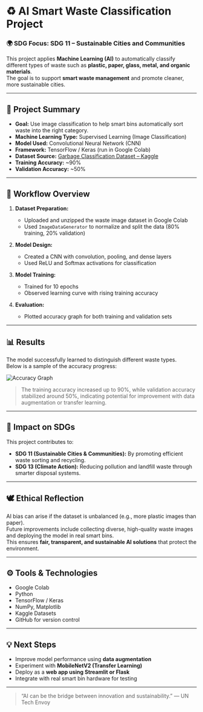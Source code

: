 # ♻️ AI Smart Waste Classification Project

### 🌍 SDG Focus: **SDG 11 – Sustainable Cities and Communities**

This project applies **Machine Learning (AI)** to automatically classify different types of waste such as **plastic, paper, glass, metal, and organic materials**.  
The goal is to support **smart waste management** and promote cleaner, more sustainable cities.

---

## 🧠 Project Summary

- **Goal:** Use image classification to help smart bins automatically sort waste into the right category.
- **Machine Learning Type:** Supervised Learning (Image Classification)
- **Model Used:** Convolutional Neural Network (CNN)
- **Framework:** TensorFlow / Keras (run in Google Colab)
- **Dataset Source:** [Garbage Classification Dataset – Kaggle](https://www.kaggle.com/datasets/asdasdasasdas/garbage-classification)
- **Training Accuracy:** ~90%
- **Validation Accuracy:** ~50%

---

## 🧩 Workflow Overview

1. **Dataset Preparation:**  
   - Uploaded and unzipped the waste image dataset in Google Colab  
   - Used `ImageDataGenerator` to normalize and split the data (80% training, 20% validation)

2. **Model Design:**  
   - Created a CNN with convolution, pooling, and dense layers  
   - Used ReLU and Softmax activations for classification  

3. **Model Training:**  
   - Trained for 10 epochs  
   - Observed learning curve with rising training accuracy  

4. **Evaluation:**  
   - Plotted accuracy graph for both training and validation sets  

---

## 📊 Results

The model successfully learned to distinguish different waste types.  
Below is a sample of the accuracy progress:

![Accuracy Graph](accuracy_graph.png)

> The training accuracy increased up to 90%, while validation accuracy stabilized around 50%, indicating potential for improvement with data augmentation or transfer learning.

---

## 🌱 Impact on SDGs

This project contributes to:
- **SDG 11 (Sustainable Cities & Communities):** By promoting efficient waste sorting and recycling.
- **SDG 13 (Climate Action):** Reducing pollution and landfill waste through smarter disposal systems.

---

## 🕊️ Ethical Reflection

AI bias can arise if the dataset is unbalanced (e.g., more plastic images than paper).  
Future improvements include collecting diverse, high-quality waste images and deploying the model in real smart bins.  
This ensures **fair, transparent, and sustainable AI solutions** that protect the environment.

---

## ⚙️ Tools & Technologies

- Google Colab  
- Python  
- TensorFlow / Keras  
- NumPy, Matplotlib  
- Kaggle Datasets  
- GitHub for version control  

---

## 💡 Next Steps

- Improve model performance using **data augmentation**  
- Experiment with **MobileNetV2 (Transfer Learning)**  
- Deploy as a **web app using Streamlit or Flask**  
- Integrate with real smart bin hardware for testing

---


> “AI can be the bridge between innovation and sustainability.” — UN Tech Envoy
